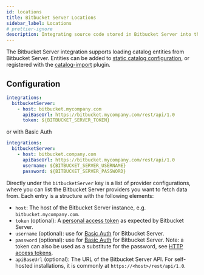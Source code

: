 ```yaml
---
id: locations
title: Bitbucket Server Locations
sidebar_label: Locations
# prettier-ignore
description: Integrating source code stored in Bitbucket Server into the Devtools catalog
---
```


The Bitbucket Server integration supports loading catalog entities from Bitbucket Server.
Entities can be added to
[static catalog configuration](../../features/software-catalog/configuration.md),
or registered with the
[catalog-import](https://github.com/khulnasoft/devtools/tree/master/plugins/catalog-import)
plugin.

## Configuration

```yaml
integrations:
  bitbucketServer:
    - host: bitbucket.mycompany.com
      apiBaseUrl: https://bitbucket.mycompany.com/rest/api/1.0
      token: ${BITBUCKET_SERVER_TOKEN}
```

or with Basic Auth

```yaml
integrations:
  bitbucketServer:
    - host: bitbucket.company.com
      apiBaseUrl: https://bitbucket.mycompany.com/rest/api/1.0
      username: ${BITBUCKET_SERVER_USERNAME}
      password: ${BITBUCKET_SERVER_PASSWORD}
```

Directly under the `bitbucketServer` key is a list of provider configurations, where
you can list the Bitbucket Server providers you want to fetch data from. Each entry is
a structure with the following elements:

- `host`: The host of the Bitbucket Server instance, e.g. `bitbucket.mycompany.com`.
- `token` (optional):
  A [personal access token](https://confluence.atlassian.com/bitbucketserver/personal-access-tokens-939515499.html)
  as expected by Bitbucket Server.
- `username` (optional):
  use for [Basic Auth](https://developer.atlassian.com/server/bitbucket/how-tos/command-line-rest/#authentication) for Bitbucket Server.
- `password` (optional):
  use for [Basic Auth](https://developer.atlassian.com/server/bitbucket/how-tos/command-line-rest/#authentication) for Bitbucket Server.
  Note: a token can also be used as a substitute for the password, see [HTTP access tokens](https://confluence.atlassian.com/bitbucketserver/personal-access-tokens-939515499.html).
- `apiBaseUrl` (optional): The URL of the Bitbucket Server API. For self-hosted
  installations, it is commonly at `https://<host>/rest/api/1.0`.
